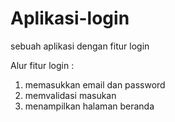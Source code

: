 # Aplikasi-login
sebuah aplikasi dengan fitur login

Alur fitur login :
1. memasukkan email dan password
2. memvalidasi masukan
3. menampilkan halaman beranda
